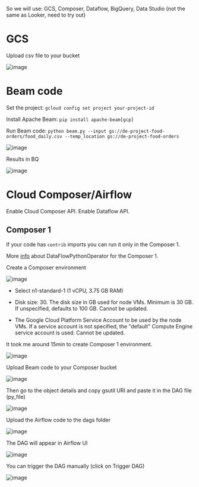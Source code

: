 So we will use: GCS, Composer, Dataflow, BigQuery, Data Studio (not the same as Looker, need to try out)

# GCS

Upload csv file to your bucket

![image](https://github.com/janaom/gcp-data-engineering-project-food-orders-etl/assets/83917694/d4a9ee6d-a590-4a44-bf82-79497d4d0361)




# Beam code

Set the project: `gcloud config set project your-project-id`

Install Apache Beam: `pip install apache-beam[gcp]`

Run Beam code: `python beam.py --input gs://de-project-food-orders/food_daily.csv --temp_location gs://de-project-food-orders`


![image](https://github.com/janaom/gcp-data-engineering-project-food-orders-etl/assets/83917694/6130ae85-b30a-4dc0-ac98-599294250bcb)

Results in BQ

![image](https://github.com/janaom/gcp-data-engineering-project-food-orders-etl/assets/83917694/9eb31561-5502-463e-8213-3a825b1434e2)


# Cloud Composer/Airflow 

Enable Cloud Composer API.
Enable Dataflow API.

## Composer 1

If your code has `contrib` imports you can run it only in the Composer 1.

More [info](https://airflow.apache.org/docs/apache-airflow/1.10.5/_api/airflow/contrib/operators/dataflow_operator/index.html#airflow.contrib.operators.dataflow_operator.DataFlowPythonOperator) about DataFlowPythonOperator for the Composer 1.

Create a Composer environment

![image](https://github.com/janaom/gcp-data-engineering-project-food-orders-etl/assets/83917694/031c2d67-4a57-4139-a408-c8a51a02ed52)


 - Select n1-standard-1 (1 vCPU, 3.75 GB RAM)

 - Disk size: 30. The disk size in GB used for node VMs. Minimum is 30 GB. If unspecified, defaults to 100 GB. Cannot be updated. 

 - The Google Cloud Platform Service Account to be used by the node VMs. If a service account is not specified, the "default" Compute Engine service account is used. Cannot be updated. 

It took me around 15min to create Composer 1 environment. 

![image](https://github.com/janaom/gcp-data-engineering-project-food-orders-etl/assets/83917694/177f66db-9af2-439b-a12a-8278b66500a3)

Upload Beam code to your Composer bucket

![image](https://github.com/janaom/gcp-data-engineering-project-food-orders-etl/assets/83917694/cad8071f-ae4f-45ed-9fa6-96e153b4aa98)

Then go to the object details and copy gsutil URI and paste it in the DAG file (py_file)

![image](https://github.com/janaom/gcp-data-engineering-project-food-orders-etl/assets/83917694/dc1f7432-b812-4551-b188-a76e13258066)

Upload the Airflow code to the dags folder

![image](https://github.com/janaom/gcp-data-engineering-project-food-orders-etl/assets/83917694/c67d352b-87a5-452e-99e0-46087570859b)

The DAG will appear in Airflow UI

![image](https://github.com/janaom/gcp-data-engineering-project-food-orders-etl/assets/83917694/86cb3dfb-0dc4-4731-8d9b-87bad82a7530)

You can trigger the DAG manually (click on Trigger DAG)

![image](https://github.com/janaom/gcp-data-engineering-project-food-orders-etl/assets/83917694/2565b3f2-7a34-410d-8426-7f1863370a06)



